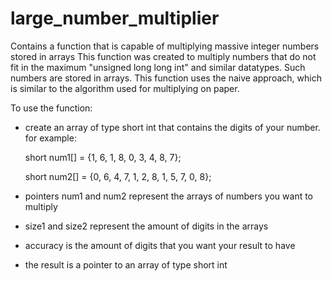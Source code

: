 # large_number_multiplier

Contains a function that is capable of multiplying massive integer numbers stored in arrays
This function was created to multiply numbers that do not fit in the maximum "unsigned long long int" and similar datatypes. 
Such numbers are stored in arrays. 
This function uses the naive approach, which is similar to the algorithm used for multiplying on paper.

To use the function: 
 
- create an array of type short int that contains the digits of your number. for example:

    short num1[] = {1, 6, 1, 8, 0, 3, 4, 8, 7};
    
    short num2[] = {0, 6, 4, 7, 1, 2, 8, 1, 5, 7, 0, 8};

- pointers num1 and num2 represent the arrays of numbers you want to multiply
- size1 and size2 represent the amount of digits in the arrays
- accuracy is the amount of digits that you want your result to have
- the result is a pointer to an array of type short int
